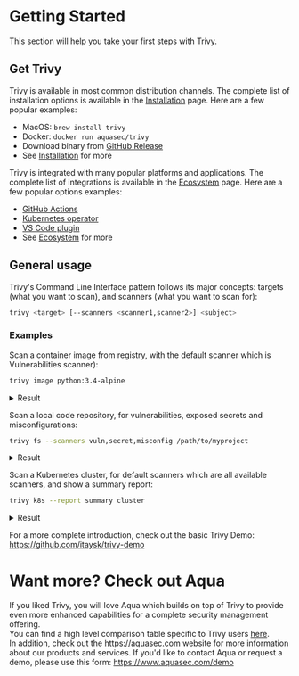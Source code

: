 # Getting Started

This section will help you take your first steps with Trivy.

## Get Trivy

Trivy is available in most common distribution channels. The complete list of installation options is available in the [Installation](./installation.md) page. Here are a few popular examples:

- MacOS: `brew install trivy`
- Docker: `docker run aquasec/trivy`
- Download binary from [GitHub Release](https://github.com/aquasecurity/trivy/releases/latest/)
- See [Installation](./installation.md) for more

Trivy is integrated with many popular platforms and applications. The complete list of integrations is available in the [Ecosystem](../ecosystem/index.md) page. Here are a few popular options examples:

- [GitHub Actions](https://github.com/aquasecurity/trivy-action)
- [Kubernetes operator](https://github.com/aquasecurity/trivy-operator)
- [VS Code plugin](https://github.com/aquasecurity/trivy-vscode-extension)
- See [Ecosystem](../ecosystem/index.md) for more

## General usage

Trivy's Command Line Interface pattern follows its major concepts: targets (what you want to scan), and scanners (what you want to scan for):

```bash
trivy <target> [--scanners <scanner1,scanner2>] <subject>
```

### Examples

Scan a container image from registry, with the default scanner which is Vulnerabilities scanner):

```bash
trivy image python:3.4-alpine
```

<details>
<summary>Result</summary>

<figure style="text-align: center">
  <video width="1000" autoplay muted controls loop>
    <source src="https://user-images.githubusercontent.com/1161307/171013513-95f18734-233d-45d3-aaf5-d6aec687db0e.mov" type="video/mp4" />
  </video>
  <figcaption>Demo: Vulnerability Detection</figcaption>
</figure>

</details>

Scan a local code repository, for vulnerabilities, exposed secrets and misconfigurations:

```bash
trivy fs --scanners vuln,secret,misconfig /path/to/myproject
```

<details>
<summary>Result</summary>

<figure style="text-align: center">
  <video width="1000" autoplay muted controls loop>
    <source src="https://user-images.githubusercontent.com/1161307/171013917-b1f37810-f434-465c-b01a-22de036bd9b3.mov" type="video/mp4" />
  </video>
  <figcaption>Demo: Misconfiguration Detection</figcaption>
</figure>

</details>

Scan a Kubernetes cluster, for default scanners which are all available scanners, and show a summary report:

```bash
trivy k8s --report summary cluster
```

<details>
<summary>Result</summary>

<figure style="text-align: center">
  <img src="imgs/secret-demo.gif" width="1000">
  <figcaption>Demo: Secret Detection</figcaption>
</figure>

</details>

For a more complete introduction, check out the basic Trivy Demo: <https://github.com/itaysk/trivy-demo>

# Want more? Check out Aqua

If you liked Trivy, you will love Aqua which builds on top of Trivy to provide even more enhanced capabilities for a complete security management offering.  
You can find a high level comparison table specific to Trivy users [here](https://github.com/aquasecurity/resources/blob/main/trivy-aqua.md).  
In addition, check out the <https://aquasec.com> website for more information about our products and services.
If you'd like to contact Aqua or request a demo, please use this form: <https://www.aquasec.com/demo>
